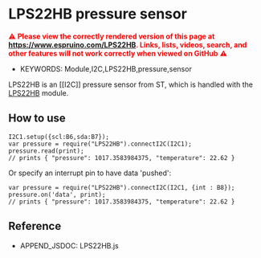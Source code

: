 <!--- Copyright (c) 2018 Gordon Williams. See the file LICENSE for copying permission. -->
LPS22HB pressure sensor
=======================

<span style="color:red">:warning: **Please view the correctly rendered version of this page at https://www.espruino.com/LPS22HB. Links, lists, videos, search, and other features will not work correctly when viewed on GitHub** :warning:</span>

* KEYWORDS: Module,I2C,LPS22HB,pressure,sensor

LPS22HB is an [[I2C]] pressure sensor from ST, which is handled with the [LPS22HB](/modules/LPS22HB.js) module.

How to use
----------

```
I2C1.setup({scl:B6,sda:B7});
var pressure = require("LPS22HB").connectI2C(I2C1);
pressure.read(print);
// prints { "pressure": 1017.3583984375, "temperature": 22.62 }
```

Or specify an interrupt pin to have data 'pushed':

```
var pressure = require("LPS22HB").connectI2C(I2C1, {int : B8});
pressure.on('data', print);
// prints { "pressure": 1017.3583984375, "temperature": 22.62 }
```

Reference
---------

* APPEND_JSDOC: LPS22HB.js

